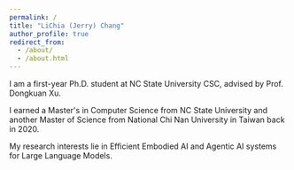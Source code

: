 ```yaml
---
permalink: /
title: "LiChia (Jerry) Chang"
author_profile: true
redirect_from: 
  - /about/
  - /about.html
---
```


I am a first-year Ph.D. student at NC State University CSC, advised by Prof. Dongkuan Xu.

I earned a Master's in Computer Science from NC State University and another Master of Science from National Chi Nan University in Taiwan back in 2020.

My research interests lie in Efficient Embodied AI and Agentic AI systems for Large Language Models.
